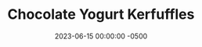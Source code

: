 ---
layout: post
title:  "Chocolate Yogurt Kerfuffles"
date:   2023-06-15 00:00:00 -0500
categories: 
- Recipes
- Finger Foods
permalink: /recipes/chocolate-truffle
image: /assets/Food/Finger Food/Kerfuffle/kerfuffle.jpg
ing: kerfuffle-ing
facts: kerfuffle-facts
Prep: 20
Rest: 
Cook: 
Source1: https://www.youtube.com/watch?v=VNF4aVJTiEM
Source2: 
Description: These "kerfuffles", or confusing truffles, are a great Greek yogurt based chocolate truffle, with much lower fat and sugar contents than typical truffles. They mix together in just a few minutes, and store really well in the fridge for a quick snack or dessert. These really bring out the flavor of the yogurt, so if you're not a fan of Greek yogurt, I'd recommend you replace it with mashed avocado or banana.
Instructions: 
- In a glass bowl, melt the coconut oil in the microwave for a minute<br><br>

- To the bowl, add the yogurt and mix with a spoon until smooth. Add in the rest of the ingredients and mix to fully combine. The dough should be a little sticky, so chill in the fridge for at least 1 hour to firm<br><br>

- Roll into truffles, and place in an airtight container or bag. Store in the fridge
---